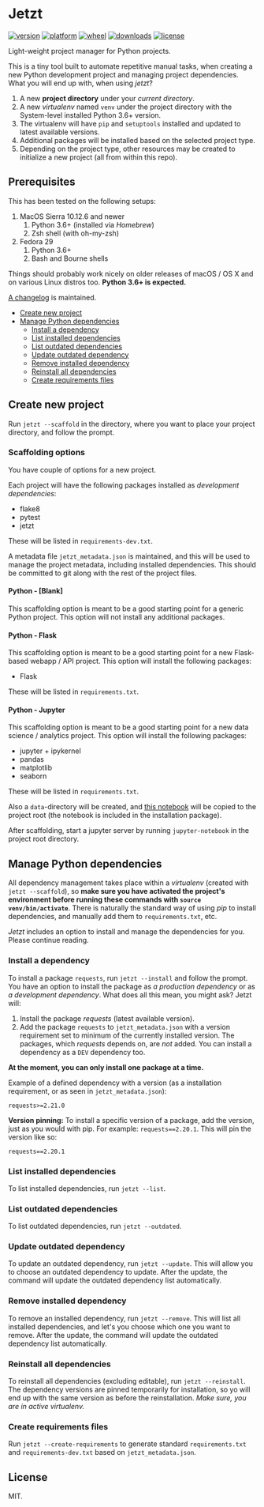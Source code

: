 # Jetzt

[![version](https://img.shields.io/pypi/v/jetzt.svg?style=flat)](https://pypi.org/project/jetzt/)
[![platform](https://img.shields.io/pypi/pyversions/jetzt.svg?style=flat)](https://pypi.org/project/jetzt/)
[![wheel](https://img.shields.io/pypi/wheel/jetzt.svg?style=flat)](https://pypi.org/project/jetzt/)
[![downloads](https://img.shields.io/pypi/dm/jetzt.svg?style=flat)](https://pypi.org/project/jetzt/)
[![license](https://img.shields.io/github/license/janikarh/jetzt.svg?style=flat)](https://github.com/janikarh/jetzt/blob/master/LICENSE)

Light-weight project manager for Python projects.

This is a tiny tool built to automate repetitive manual tasks, when creating a new Python development project and managing project dependencies. What you will end up with, when using *jetzt*?

1. A new **project directory** under your *current directory*.
1. A new *virtualenv* named `venv` under the project directory with the System-level installed Python 3.6+ version.
1. The virtualenv will have `pip` and `setuptools` installed and updated to latest available versions.
1. Additional packages will be installed based on the selected project type.
1. Depending on the project type, other resources may be created to initialize a new project (all from within this repo).

## Prerequisites

This has been tested on the following setups:

1. MacOS Sierra 10.12.6 and newer
    1. Python 3.6+ (installed via *Homebrew*)
    1. Zsh shell (with oh-my-zsh)
1. Fedora 29
    1. Python 3.6+
    1. Bash and Bourne shells

Things should probably work nicely on older releases of macOS / OS X and on various Linux distros too. **Python 3.6+ is expected.**

[A changelog](https://github.com/janikarh/jetzt/blob/master/CHANGELOG.md) is maintained.

- [Create new project](#create-new-project)
- [Manage Python dependencies](#manage-python-dependencies)
  - [Install a dependency](#install-a-dependency)
  - [List installed dependencies](#list-installed-dependencies)
  - [List outdated dependencies](#list-outdated-dependencies)
  - [Update outdated dependency](#update-outdated-dependency)
  - [Remove installed dependency](#remove-installed-dependency)
  - [Reinstall all dependencies](#reinstall-all-dependencies)
  - [Create requirements files](#create-requirements-files)

## Create new project

Run `jetzt --scaffold` in the directory, where you want to place your project directory, and follow the prompt.

### Scaffolding options

You have couple of options for a new project.

Each project will have the following packages installed as *development dependencies*:

- flake8
- pytest
- jetzt

These will be listed in `requirements-dev.txt`.

A metadata file `jetzt_metadata.json` is maintained, and this will be used to manage the project metadata, including installed dependencies. This should be committed to git along with the rest of the project files.

#### Python - [Blank]

This scaffolding option is meant to be a good starting point for a generic Python project. This option will not install any additional packages.

#### Python - Flask

This scaffolding option is meant to be a good starting point for a new Flask-based webapp / API project. This option will install the following packages:

- Flask

These will be listed in `requirements.txt`.

#### Python - Jupyter

This scaffolding option is meant to be a good starting point for a new data science / analytics project. This option will install the following packages:

- jupyter + ipykernel
- pandas
- matplotlib
- seaborn

These will be listed in `requirements.txt`.

Also a `data`-directory will be created, and [this notebook](https://github.com/janikarh/jetzt/blob/master/jetzt/seeds/python_jupyter/starting-point.ipynb) will be copied to the project root (the notebook is included in the installation package).

After scaffolding, start a jupyter server by running `jupyter-notebook` in the project root directory.

## Manage Python dependencies

All dependency management takes place within a *virtualenv* (created with `jetzt --scaffold`), so **make sure you have activated the project's environment before running these commands with `source venv/bin/activate`**. There is naturally the standard way of using *pip* to install dependencies, and manually add them to `requirements.txt`, etc.

*Jetzt* includes an option to install and manage the dependencies for you. Please continue reading.

### Install a dependency

To install a package `requests`, run `jetzt --install` and follow the prompt. You have an option to install the package as *a production dependency* or as *a development dependency*. What does all this mean, you might ask? Jetzt will:

1. Install the package *requests* (latest available version).
2. Add the package `requests` to `jetzt_metadata.json` with a version requirement set to minimum of the currently installed version. The packages, which *requests* depends on, are *not* added. You can install a dependency as a `DEV` dependency too.

**At the moment, you can only install one package at a time.**

Example of a defined dependency with a version (as a installation requirement, or as seen in `jetzt_metadata.json`):

```
requests>=2.21.0
```

**Version pinning:** To install a specific version of a package, add the version, just as you would with pip. For example: `requests==2.20.1`. This will pin the version like so:

```
requests==2.20.1
```

### List installed dependencies

To list installed dependencies, run `jetzt --list`.


### List outdated dependencies

To list outdated dependencies, run `jetzt --outdated`.

### Update outdated dependency

To update an outdated dependency, run `jetzt --update`. This will allow you to choose an outdated dependency to update. After the update, the command will update the outdated dependency list automatically.

### Remove installed dependency

To remove an installed dependency, run `jetzt --remove`. This will list all installed dependencies, and let's you choose which one you want to remove. After the update, the command will update the outdated dependency list automatically.

### Reinstall all dependencies

To reinstall all dependencies (excluding editable), run `jetzt --reinstall`. The dependency versions are pinned temporarily for installation, so yo will end up with the same version as before the reinstallation. *Make sure, you are in active virtualenv.*

### Create requirements files

Run `jetzt --create-requirements` to generate standard `requirements.txt` and `requirements-dev.txt` based on `jetzt_metadata.json`.

## License

MIT.
